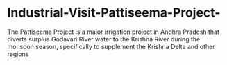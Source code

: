 # Industrial-Visit-Pattiseema-Project-
The Pattiseema Project is a major irrigation project in Andhra Pradesh that diverts surplus Godavari River water to the Krishna River during the monsoon season, specifically to supplement the Krishna Delta and other regions
